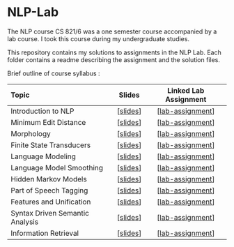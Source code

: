 # NLP-Lab

The NLP course CS 821/6 was a one semester course accompanied by a lab course.
I took this course during my undergraduate studies.

This repository contains my solutions to assignments in the NLP Lab.
Each folder contains a readme describing the assignment and the solution files.

Brief outline of course syllabus :

| Topic | Slides | Linked Lab Assignment |
|:-----|:-----:|:----------------------:|
| Introduction to NLP | [[slides](slides/1%20Intro%20To%20NLP.pdf)] | [[lab-assignment](assignment_1/README.md)] |
| Minimum Edit Distance | [[slides](slides/2%20MED.pdf)] | [[lab-assignment](assignment_2/README.md)] |
| Morphology | [[slides](slides/3%20Morphology.pdf)]|  [[lab-assignment](assignment_3/README.md)] |
| Finite State Transducers | [[slides](slides/4%20FST.pdf)] | [[lab-assignment](assignment_3/README.md)] |
| Language Modeling | [[slides](slides/5%20Language%20Modeling.pdf)] | [[lab-assignment](assignment_4/README.md)] |
| Language Model Smoothing | [[slides](slides/6%20LM%20Smoothing.pdf)] | [[lab-assignment](assignment_4/README.md)] |
| Hidden Markov Models | [[slides](slides/7%20Hidden%20Markov%20Models.pdf)] | [[lab-assignment](assignment_5/README.md)] |
| Part of Speech Tagging | [[slides](slides/8%20PoS.pdf)] | [[lab-assignment](assignment_5/README.md)] |
| Features and Unification | [[slides](slides/9%20Features%20and%20Unification.pdf)] | [[lab-assignment](assignment_6/README.md)] |
| Syntax Driven Semantic Analysis | [[slides](slides/10%20Syntax%20Driven%20Semantic%20Analysis.pdf)] | [[lab-assignment](assignment_6/README.md)] |
| Information Retrieval | [[slides](slides/11%20IR.pdf)] | [[lab-assignment](assignment_7/README.md)] |
